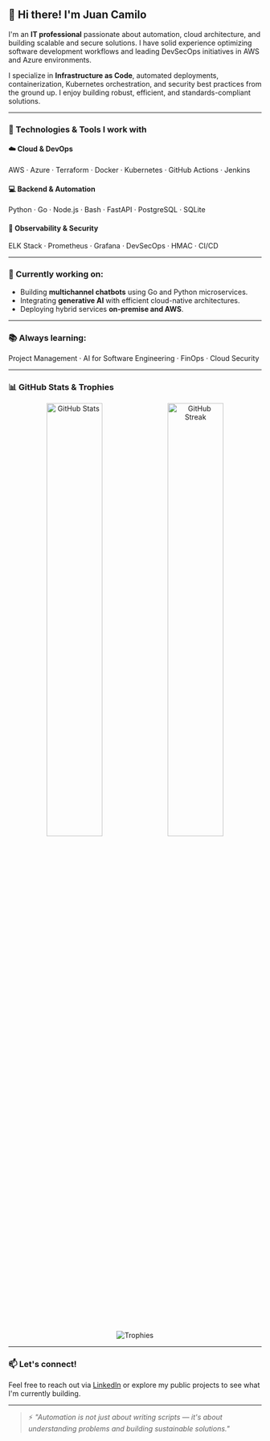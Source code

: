 ## 👋 Hi there! I'm Juan Camilo

I'm an **IT professional** passionate about automation, cloud architecture, and building scalable and secure solutions. I have solid experience optimizing software development workflows and leading DevSecOps initiatives in AWS and Azure environments.

I specialize in **Infrastructure as Code**, automated deployments, containerization, Kubernetes orchestration, and security best practices from the ground up. I enjoy building robust, efficient, and standards-compliant solutions.

---

### 🚀 Technologies & Tools I work with

#### ☁️ Cloud & DevOps
AWS · Azure · Terraform · Docker · Kubernetes · GitHub Actions · Jenkins

#### 💻 Backend & Automation
Python · Go · Node.js · Bash · FastAPI · PostgreSQL · SQLite

#### 🔐 Observability & Security
ELK Stack · Prometheus · Grafana · DevSecOps · HMAC · CI/CD

---

### 💼 Currently working on:
- Building **multichannel chatbots** using Go and Python microservices.
- Integrating **generative AI** with efficient cloud-native architectures.
- Deploying hybrid services **on-premise and AWS**.

---

### 📚 Always learning:
Project Management · AI for Software Engineering · FinOps · Cloud Security

---

### 📊 GitHub Stats & Trophies

<p align="center">
  <img src="https://github-readme-stats.vercel.app/api?username=jcescobarn&show_icons=true&theme=radical" alt="GitHub Stats" width="47%" />
  <img src="https://github-readme-streak-stats.herokuapp.com?user=jcescobarn&theme=radical&hide_border=true" alt="GitHub Streak" width="47%" />
</p>

<p align="center">
  <img src="https://github-profile-trophy.vercel.app/?username=jcescobarn&theme=radical&margin-w=10&margin-h=15&no-frame=true" alt="Trophies" />
</p>

---

### 📫 Let's connect!
Feel free to reach out via [LinkedIn](https://www.linkedin.com/in/juan-camilo-escobar/) or explore my public projects to see what I'm currently building.

---

> ⚡ *"Automation is not just about writing scripts — it's about understanding problems and building sustainable solutions."*
